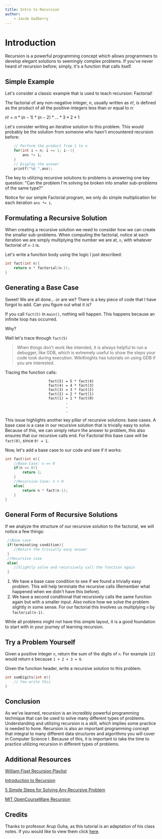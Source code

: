```yaml
---
title: Intro to Recursion
author:
    - Jacob Gadberry
---
```


# Introduction

Recursion is a powerful programming concept which allows programmers to develop elegant solutions to seemingly complex problems. If you've never heard of recursion before; simply, it's a function that calls itself. 

## Simple Example

Let's consider a classic example that is used to teach recursion: Factorial!

The factorial of any non-negative integer, $n$, usually written as $n!$, is defined as the product of all the positive-integers less than or equal to $n$:

$n! = n * (n-1) * (n-2) * ... * 3 * 2 * 1$

Let's consider writing an iterative solution to this problem. This would probably be the solution from someone who hasn't encountered recursion before:

``` c
    // Perform the product from 1 to n
    for(int i = n; i >= 1; i--){
        ans *= i;
    }
    // Display the answer
    printf("%d ",ans);
```

The key to utilizing recursive solutions to problems is answering one key question: "Can the problem I'm solving be broken into smaller sub-problems of the same type?"

Notice for our simple Factorial program, we only do simple multiplication for each iteration `ans *= i`.

## Formulating a Recursive Solution

When creating a recursive solution we need to consider how we can create the smaller sub-problems. When computing the factorial, notice at each iteration we are simply multiplying the number we are at, `n`, with whatever factorial of `n-1` is. 

Let's write a function body using the logic I just described:

```c
int fact(int n){
    return n * factorial(n-1);
}
```

## Generating a Base Case

Sweet! We are all done... or are we? There is a key piece of code that I have forgot to add. Can you figure out what it is? 

If you call `fact(5)` in `main()`, nothing will happen. This happens because an infinite loop has occurred.

Why?

Well let's trace through `fact(5)`

> When things don't work like intended, it is always helpful to run a debugger, like GDB, which is extremely useful to show the steps your code took during execution. WikiKnights has tutorials on using GDB if you are interested.


Tracing the function calls: 
```
                    fact(5) = 5 * fact(4)
                    fact(4) = 4 * fact(3)
                    fact(3) = 3 * fact(2)
                    fact(2) = 2 * fact(1)
                    fact(1) = 1 * fact(0)
                            .
                            .
                            .
```

This issue highlights another key pillar of recursive solutions: base cases. A base case is a case in our recursive solution that is trivially easy to solve. Because of this, we can simply return the answer to problem, this also ensures that our recursive calls end. For Factorial this base case will be `fact(0)`, since `0! = 1`.

Now, let's add a base case to our code and see if it works:

```c
int fact(int n){
    //Base Case: n == 0 
    if(n == 0){
        return 1;
    }
    //Recursive Case: n > 0
    else{
        return n * fact(n-1);
    }
}
```

## General Form of Recursive Solutions

If we analyze the structure of our recursive solution to the factorial, we will notice a few things:

```c
 //Base case
 if(terminating condition){
    //Return the trivially easy answer
 }
 //Recursive case
 else{
    //Slightly solve and recursively call the function again
 }

```
1) We have a base case condition to see if we found a trivially easy problem. This will help terminate the recursive calls (Remember what happened when we didn't have this before).
2) We have a second conditional that recursively calls the same function again but with a smaller input. Also notice how we solve the problem slightly in some sense. For our factorial this involves us multiplying `n` by `factorial(n-1)`.

While all problems might not have this simple layout, it is a good foundation to start with in your journey of learning recursion.

## Try a Problem Yourself

Given a positive integer `n`, return the sum of the digits of `n`. For example `123` would return `6` because `1 + 2 + 3 = 6`.

Given the function header, write a recursive solution to this problem.

```c
int sumDigits(int n){
    // You write this
}
```
## Conclusion

As we've learned, recursion is an incredibly powerful programming technique that can be used to solve many different types of problems. Understanding and utilizing recursion is a skill, which implies some practice is needed to hone.  Recursion is also an important programming concept that integral to many different data structures and algorithms you will cover in Computer Science I. Because of this, it is important to take the time to practice utilizing recursion in different types of problems.

## Additional Resources

[William Fiset Recursion Playlist](https://youtube.com/playlist?list=PLDV1Zeh2NRsCmu1lb9grUcljeYJtmgmYc)

[Introduction to Recursion](https://www.geeksforgeeks.org/introduction-to-recursion-data-structure-and-algorithm-tutorials/)

[5 Simple Steps for Solving Any Recursive Problem](https://www.youtube.com/watch?v=ngCos392W4w)

[MIT OpenCourseWare Recursion](https://ocw.mit.edu/ans7870/6/6.005/s16/classes/10-recursion/)

## Credits

Thanks to professor Arup Guha, as this tutorial is an adaptation of his class notes. If you would like to view them click [here](https://www.cs.ucf.edu/~dmarino/ucf/transparency/cop3502/lec/RecursionIntro.pdf).